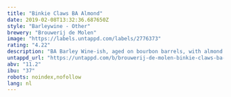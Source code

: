 ```yaml
---
title: "Binkie Claws BA Almond"
date: 2019-02-08T13:32:36.687650Z
style: "Barleywine - Other"
brewery: "Brouwerij de Molen"
image: "https://labels.untappd.com/labels/2776373"
rating: "4.22"
description: "BA Barley Wine-ish, aged on bourbon barrels, with almond extract added."
untappd_url: "https://untappd.com/b/brouwerij-de-molen-binkie-claws-ba-almond/2776373"
abv: "11.2"
ibu: "37"
robots: noindex,nofollow
lang: nl
---
```

